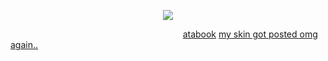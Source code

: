 <p align="center"> 
 <img src="https://files.catbox.moe/sqwwmi.jpg"/>
</p>

 ‌ ‌‌ ‌‌ ‌ ‌ ‌ ‌‌ ‌ ‌ ‌‌ ‌‌ ‌ ‌ ‌‌ ‌‌ ‌ ‌ ‌ ‌‌ ‌ ‌‌ ‌‌ ‌‌ ‌ ‌ ‌‌ ‌‌ ‌  ‌  ‌ ‌‌ ‌‌ ‌ ‌ ‌ ‌‌ ‌ ‌ ‌‌ ‌‌ ‌ ‌ ‌‌ ‌‌ ‌ ‌ ‌ ‌‌ ‌ ‌‌ ‌‌ ‌‌ ‌ ‌ ‌‌ ‌‌ ‌ ‌ ‌  ‌‌ ‌‌ ‌ ‌ ‌‌‌‌ ‌ ‌ ‌‌ ‌‌ ‌ ‌ ‌ ‌‌‌‌ ‌‌‌‌ ‌‌‌‌ ‌‌‌‌ ‌‌ ‌ ‌‌  ‌ ‌ ‌ ‌‌‌‌ ‌ ‌‌ ‌‌ ‌ [atabook](https://wanderer.atabook.org/)      [my skin got posted omg](https://www.pinterest.com/pin/1149614242385943233/) [ again..](https://ph.pinterest.com/pin/979955200175152615/)
